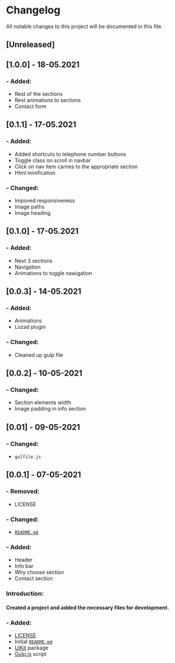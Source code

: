 # Changelog

All notable changes to this project will be documented in this file.

## [Unreleased]
## [1.0.0] - 18-05.2021
### - Added:
- Rest of the sections
- Rest animations to sections
- Contact form
## [0.1.1] - 17-05.2021
### - Added:
- Added shortcuts to telephone number buttons
- Toggle class on scroll in navbar
- Click on nav item carries to the appropriate section
- Html minification

### - Changed:
- Impoved responsiveness
- Image paths
- Image heading
## [0.1.0] - 17-05.2021
### - Added:
- Next 3 sections
- Navigation
- Animations to toggle nawigation

## [0.0.3] - 14-05.2021
### - Added:
- Animations
- Lozad plugin

### - Changed:
- Cleaned up gulp file
## [0.0.2] - 10-05-2021
### - Changed:
- Section elements width
- Image padding in info section

## [0.01] - 09-05-2021
### - Changed:
- `gulfile.js`
## [0.0.1] - 07-05-2021
### - Removed:
- LICENSE
### - Changed:
- [`README.md`](https://github.com/hanks-bs/fixit-site/blob/hks/README.md)
### - Added:

- Header
- Info bar
- Why choose section
- Contact section



### **Introduction:**

#### Created a project and added the necessary files for development.

### - Added:

- [LICENSE](https://github.com/hanks-bs/fixit-site/blob/hks/LICENSE)
- Initial [`README.md`](https://github.com/hanks-bs/fixit-site/blob/hks/README.md)
- [UiKit](https://getuikit.com/) package
- [Gulp.js](https://gulpjs.com/) script
